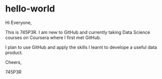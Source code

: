 # hello-world

Hi Everyone,

This is 745P3R. I am new to GitHub and currently taking Data Science courses on Coursera where I first met GitHub.

I plan to use GitHub and apply the skills I learnt to develope a useful data product.

Cheers,

745P3R
